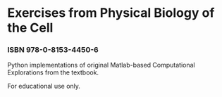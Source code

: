 # Exercises from Physical Biology of the Cell
### ISBN 978-0-8153-4450-6

Python implementations of original Matlab-based Computational Explorations from the textbook. 

For educational use only.
